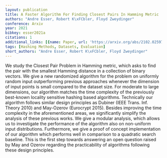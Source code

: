 ```yaml
---
layout: publication
title: A Faster Algorithm For Finding Closest Pairs In Hamming Metric
authors: "Andre Esser, Robert K\xFCbler, Floyd Zweydinger"
conference: Arxiv
year: 2021
bibkey: esser2021a
citations: 1
additional_links: [{name: Paper, url: 'https://arxiv.org/abs/2102.02597'}]
tags: [Hashing Methods, Datasets, Evaluation]
short_authors: "Andre Esser, Robert K\xFCbler, Floyd Zweydinger"
---
```

We study the Closest Pair Problem in Hamming metric, which asks to find the
pair with the smallest Hamming distance in a collection of binary vectors. We
give a new randomized algorithm for the problem on uniformly random input
outperforming previous approaches whenever the dimension of input points is
small compared to the dataset size. For moderate to large dimensions, our
algorithm matches the time complexity of the previously best-known locality
sensitive hashing based algorithms. Technically our algorithm follows similar
design principles as Dubiner (IEEE Trans. Inf. Theory 2010) and May-Ozerov
(Eurocrypt 2015). Besides improving the time complexity in the aforementioned
areas, we significantly simplify the analysis of these previous works. We give
a modular analysis, which allows us to investigate the performance of the
algorithm also on non-uniform input distributions. Furthermore, we give a proof
of concept implementation of our algorithm which performs well in comparison to
a quadratic search baseline. This is the first step towards answering an open
question raised by May and Ozerov regarding the practicability of algorithms
following these design principles.